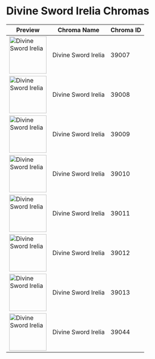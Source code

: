 # Divine Sword Irelia Chromas

| Preview | Chroma Name | Chroma ID |
|---|---|---|
| <img src='https://raw.communitydragon.org/latest/plugins/rcp-be-lol-game-data/global/default/v1/champion-chroma-images/39/39007.png' alt='Divine Sword Irelia' width='100'> | Divine Sword Irelia | 39007 |
| <img src='https://raw.communitydragon.org/latest/plugins/rcp-be-lol-game-data/global/default/v1/champion-chroma-images/39/39008.png' alt='Divine Sword Irelia' width='100'> | Divine Sword Irelia | 39008 |
| <img src='https://raw.communitydragon.org/latest/plugins/rcp-be-lol-game-data/global/default/v1/champion-chroma-images/39/39009.png' alt='Divine Sword Irelia' width='100'> | Divine Sword Irelia | 39009 |
| <img src='https://raw.communitydragon.org/latest/plugins/rcp-be-lol-game-data/global/default/v1/champion-chroma-images/39/39010.png' alt='Divine Sword Irelia' width='100'> | Divine Sword Irelia | 39010 |
| <img src='https://raw.communitydragon.org/latest/plugins/rcp-be-lol-game-data/global/default/v1/champion-chroma-images/39/39011.png' alt='Divine Sword Irelia' width='100'> | Divine Sword Irelia | 39011 |
| <img src='https://raw.communitydragon.org/latest/plugins/rcp-be-lol-game-data/global/default/v1/champion-chroma-images/39/39012.png' alt='Divine Sword Irelia' width='100'> | Divine Sword Irelia | 39012 |
| <img src='https://raw.communitydragon.org/latest/plugins/rcp-be-lol-game-data/global/default/v1/champion-chroma-images/39/39013.png' alt='Divine Sword Irelia' width='100'> | Divine Sword Irelia | 39013 |
| <img src='https://raw.communitydragon.org/latest/plugins/rcp-be-lol-game-data/global/default/v1/champion-chroma-images/39/39044.png' alt='Divine Sword Irelia' width='100'> | Divine Sword Irelia | 39044 |
